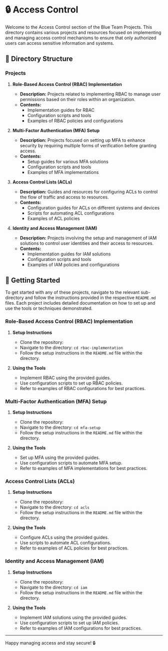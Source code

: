 # 🔒 Access Control

Welcome to the Access Control section of the Blue Team Projects. This directory contains various projects and resources focused on implementing and managing access control mechanisms to ensure that only authorized users can access sensitive information and systems.

## 📁 Directory Structure

### Projects

1. **Role-Based Access Control (RBAC) Implementation**
   - **Description:** Projects related to implementing RBAC to manage user permissions based on their roles within an organization.
   - **Contents:**
     - Implementation guides for RBAC
     - Configuration scripts and tools
     - Examples of RBAC policies and configurations

2. **Multi-Factor Authentication (MFA) Setup**
   - **Description:** Projects focused on setting up MFA to enhance security by requiring multiple forms of verification before granting access.
   - **Contents:**
     - Setup guides for various MFA solutions
     - Configuration scripts and tools
     - Examples of MFA implementations

3. **Access Control Lists (ACLs)**
   - **Description:** Guides and resources for configuring ACLs to control the flow of traffic and access to resources.
   - **Contents:**
     - Configuration guides for ACLs on different systems and devices
     - Scripts for automating ACL configurations
     - Examples of ACL policies

4. **Identity and Access Management (IAM)**
   - **Description:** Projects involving the setup and management of IAM solutions to control user identities and their access to resources.
   - **Contents:**
     - Implementation guides for IAM solutions
     - Configuration scripts and tools
     - Examples of IAM policies and configurations

## 🚀 Getting Started

To get started with any of these projects, navigate to the relevant sub-directory and follow the instructions provided in the respective `README.md` files. Each project includes detailed documentation on how to set up and use the tools or techniques demonstrated.

### Role-Based Access Control (RBAC) Implementation

1. **Setup Instructions**
   - Clone the repository: 
   - Navigate to the directory: `cd rbac-implementation`
   - Follow the setup instructions in the `README.md` file within the directory.

2. **Using the Tools**
   - Implement RBAC using the provided guides.
   - Use configuration scripts to set up RBAC policies.
   - Refer to examples of RBAC configurations for best practices.

### Multi-Factor Authentication (MFA) Setup

1. **Setup Instructions**
   - Clone the repository: 
   - Navigate to the directory: `cd mfa-setup`
   - Follow the setup instructions in the `README.md` file within the directory.

2. **Using the Tools**
   - Set up MFA using the provided guides.
   - Use configuration scripts to automate MFA setup.
   - Refer to examples of MFA implementations for best practices.

### Access Control Lists (ACLs)

1. **Setup Instructions**
   - Clone the repository: 
   - Navigate to the directory: `cd acls`
   - Follow the setup instructions in the `README.md` file within the directory.

2. **Using the Tools**
   - Configure ACLs using the provided guides.
   - Use scripts to automate ACL configurations.
   - Refer to examples of ACL policies for best practices.

### Identity and Access Management (IAM)

1. **Setup Instructions**
   - Clone the repository: 
   - Navigate to the directory: `cd iam`
   - Follow the setup instructions in the `README.md` file within the directory.

2. **Using the Tools**
   - Implement IAM solutions using the provided guides.
   - Use configuration scripts to set up IAM policies.
   - Refer to examples of IAM configurations for best practices.

---

Happy managing access and stay secure! 🔒
